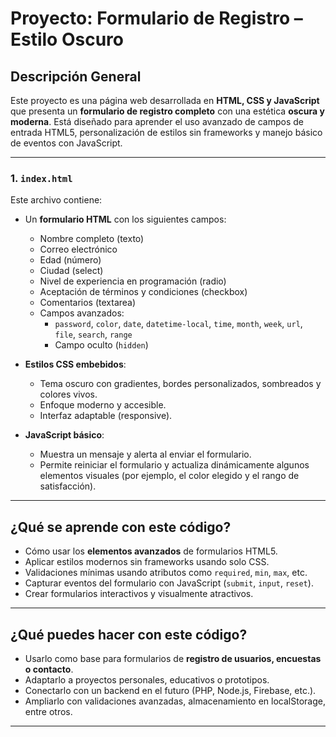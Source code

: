 # Proyecto: Formulario de Registro – Estilo Oscuro 

## Descripción General

Este proyecto es una página web desarrollada en **HTML, CSS y JavaScript** que presenta un **formulario de registro completo** con una estética **oscura y moderna**. Está diseñado para aprender el uso avanzado de campos de entrada HTML5, personalización de estilos sin frameworks y manejo básico de eventos con JavaScript.

---

### 1. `index.html`

Este archivo contiene:

- Un **formulario HTML** con los siguientes campos:
  - Nombre completo (texto)
  - Correo electrónico
  - Edad (número)
  - Ciudad (select)
  - Nivel de experiencia en programación (radio)
  - Aceptación de términos y condiciones (checkbox)
  - Comentarios (textarea)
  - Campos avanzados:
    - `password`, `color`, `date`, `datetime-local`, `time`, `month`, `week`, `url`, `file`, `search`, `range`
    - Campo oculto (`hidden`)

- **Estilos CSS embebidos**:
  - Tema oscuro con gradientes, bordes personalizados, sombreados y colores vivos.
  - Enfoque moderno y accesible.
  - Interfaz adaptable (responsive).

- **JavaScript básico**:
  - Muestra un mensaje y alerta al enviar el formulario.
  - Permite reiniciar el formulario y actualiza dinámicamente algunos elementos visuales (por ejemplo, el color elegido y el rango de satisfacción).

---

## ¿Qué se aprende con este código?

- Cómo usar los **elementos avanzados** de formularios HTML5.
- Aplicar estilos modernos sin frameworks usando solo CSS.
- Validaciones mínimas usando atributos como `required`, `min`, `max`, etc.
- Capturar eventos del formulario con JavaScript (`submit`, `input`, `reset`).
- Crear formularios interactivos y visualmente atractivos.

---

## ¿Qué puedes hacer con este código?

- Usarlo como base para formularios de **registro de usuarios, encuestas o contacto**.
- Adaptarlo a proyectos personales, educativos o prototipos.
- Conectarlo con un backend en el futuro (PHP, Node.js, Firebase, etc.).
- Ampliarlo con validaciones avanzadas, almacenamiento en localStorage, entre otros.

---
